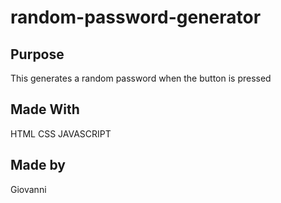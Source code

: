 # random-password-generator

## Purpose
This generates a random password when the button is pressed

## Made With
HTML
CSS
JAVASCRIPT

## Made by 
Giovanni

